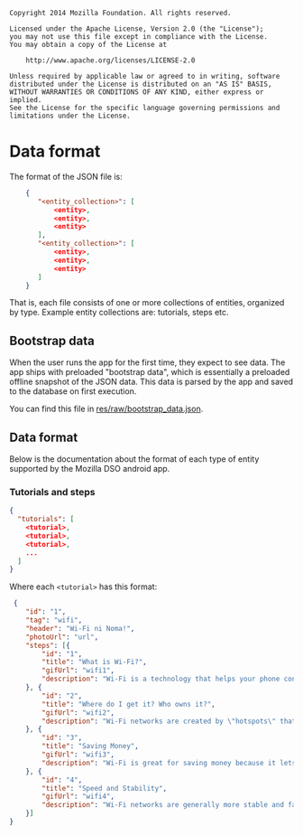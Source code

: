     Copyright 2014 Mozilla Foundation. All rights reserved.

    Licensed under the Apache License, Version 2.0 (the "License");
    you may not use this file except in compliance with the License.
    You may obtain a copy of the License at

        http://www.apache.org/licenses/LICENSE-2.0

    Unless required by applicable law or agreed to in writing, software
    distributed under the License is distributed on an "AS IS" BASIS,
    WITHOUT WARRANTIES OR CONDITIONS OF ANY KIND, either express or implied.
    See the License for the specific language governing permissions and
    limitations under the License.

# Data format

The format of the JSON file is:

```JSON
    {
       "<entity_collection>": [
           <entity>,
           <entity>,
           <entity>
       ],
       "<entity_collection>": [
           <entity>,
           <entity>,
           <entity>
       ]
    }
```

That is, each file consists of one or more collections of entities,
organized by type. Example entity collections are: tutorials, steps etc.

## Bootstrap data

When the user runs the app for the first time, they expect to see
data. The app ships with preloaded "bootstrap data", which
is essentially a preloaded offline snapshot of the JSON data. This
data is parsed by the app and saved to the database on first execution.

You can find this file in [res/raw/bootstrap_data.json](../android/src/main/res/raw).

## Data format

Below is the documentation about the format of each type of entity
supported by the Mozilla DSO android app.




### Tutorials and steps

```JSON
{
  "tutorials": [
    <tutorial>,
    <tutorial>,
    <tutorial>,
    ...
  ]
}
```
Where each `<tutorial>` has this format:

```JSON
 {
    "id": "1",
    "tag": "wifi",
    "header": "Wi-Fi ni Noma!",
    "photoUrl": "url",
    "steps": [{
        "id": "1",
        "title": "What is Wi-Fi?",
        "gifUrl": "wifi1",
        "description": "Wi-Fi is a technology that helps your phone connect to the internet, similar to airtime or mobile data. However, <b>Wi-Fi doesn't use your airtime or mobile data.</b> Instead, in coffee shops or public spaces, Wi-Fi is often free."
    }, {
        "id": "2",
        "title": "Where do I get it? Who owns it?",
        "gifUrl": "wifi2",
        "description": "Wi-Fi networks are created by \"hotspots\" that connect to the internet. Anyone can buy one and set it up at home, at work, or in a public space. If you can detect a Wi-Fi network on your phone, you might be able to connect to it. To learn more about connecting, check out Connecting to Wi-Fi."
    }, {
        "id": "3",
        "title": "Saving Money",
        "gifUrl": "wifi3",
        "description": "Wi-Fi is great for saving money because it lets you connect to the internet without using mobile data or airtime on your phone. Remember, though, sometimes you have to pay a small fee to use Wi-Fi at a business or cafe, or buy some goods."
    }, {
        "id": "4",
        "title": "Speed and Stability",
        "gifUrl": "wifi4",
        "description": "Wi-Fi networks are generally more stable and faster than mobile data networks. Wi-Fi was designed to support multiple smartphones at once and lots of internet browsing. Downloading files or streaming videos is best over Wi-Fi.\n<b>Be aware:</b> it is not <b>always</b> the case that Wi-Fi is faster and more stable than mobile data. Depending on infrastructure, popularity, and other environmental factors, Wi-Fi may not be as responsive or reliable."
    }]
}
```



